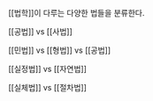 [[법학]]이 다루는 다양한 법들을 분류한다.

[[공법]] vs [[사법]]

[[민법]] vs [[형법]] vs [[공법]]

[[실정법]] vs [[자연법]]

[[실체법]] vs [[절차법]]